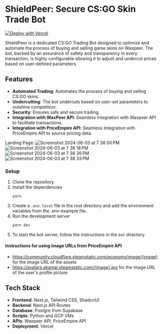 # ShieldPeer: Secure CS:GO Skin Trade Bot

[![Deploy with Vercel](https://vercel.com/button)](https://vercel.com/new/clone?repository-url=https%3A%2F%2Fgithub.com%2Fgargmegham%2FShieldPeer)

ShieldPeer is a dedicated CS:GO Trading Bot designed to optimize and automate the process of buying and selling game skins on Waxpeer. The bot, backed by an assurance of safety and transparency in every transaction, is highly configurable allowing it to adjust and undercut prices based on user-defined parameters.

## Features

-   **Automated Trading**: Automates the process of buying and selling CS:GO skins.
-   **Undercutting**: The bot undercuts based on user-set parameters to outshine competitors.
-   **Security**: Ensures safe and secure trading.
-   **Integration with WaxPeer API**: Seamless Integration with Waxpeer API to facilitate transactions.
-   **Integration with PriceEmpire API**: Seamless Integration with PriceEmpire API to source pricing data.

Landing Page:
![Screenshot 2024-06-03 at 7 38 00 PM](https://github.com/gargmegham/ShieldPeer/assets/95271253/f51aa724-de87-48f0-8134-850f38edbb72)
![Screenshot 2024-06-03 at 7 38 18 PM](https://github.com/gargmegham/ShieldPeer/assets/95271253/2c928404-8304-443d-916c-17364c75f56b)
![Screenshot 2024-06-03 at 7 38 26 PM](https://github.com/gargmegham/ShieldPeer/assets/95271253/13b56cda-1290-482c-abae-a02c2da61d4d)
![Screenshot 2024-06-03 at 7 38 33 PM](https://github.com/gargmegham/ShieldPeer/assets/95271253/dabad14f-a368-452f-a2d5-552566a61b64)

### Setup

1. Clone the repository
2. Install the dependencies
    ```bash
    yarn
    ```
3. Create a `.env.local` file in the root directory and add the environment variables from the .env-example file.
4. Run the development server
    ```bash
    yarn dev
    ```
5. To start the bot server, follow the instructions in the `bot` directory.

#### Instructions for using Image URLs from PriceEmpire API

-   https://community.cloudflare.steamstatic.com/economy/image/{image} for the image URL of the assets
-   https://avatars.akamai.steamstatic.com/{image}.jpg for the image URL of the user's profile picture

## Tech Stack

-   **Frontend**: Next.js, Tailwind CSS, ShadcnUI
-   **Backend**: Next.js API Routes
-   **Database**: Postgre from Supabase
-   **Scripts**: Python and GCP VMs
-   **APIs**: Waxpeer API, PriceEmpire API
-   **Deployment**: Vercel
